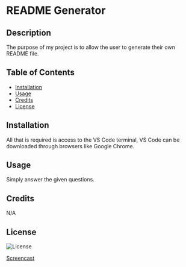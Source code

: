 # README Generator

  ## Description

  The purpose of my project is to allow the user to generate their own README file.

  ## Table of Contents 

  - [Installation](#installation)
  - [Usage](#usage)
  - [Credits](#credits)
  - [License](#license)

  ## Installation

  All that is required is access to the VS Code terminal, VS Code can be downloaded through browsers like Google Chrome.

  ## Usage

  Simply answer the given questions.

  ## Credits

  N/A

  ## License
  ![License](https://img.shields.io/badge/License-MIT-green)

  [Screencast](https://app.screencastify.com/v3/watch/LvsOYnNDnHHxop2eKfmk)

